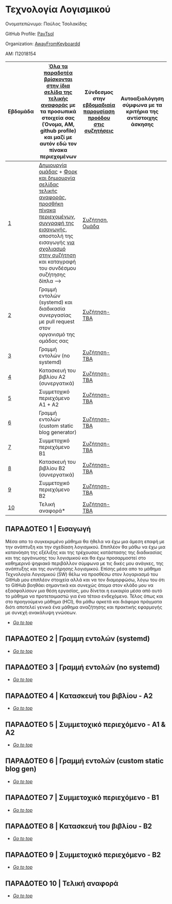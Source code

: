 # Τεχνολογία Λογισμικού

Ονοματεπώνυμο: Παύλος Τσολακίδης

GitHub Profile: [PavTsol](https://github.com/PavTsol)

Organization: [AwayFromKeyboardd](https://github.com/AwayFromKeyboardd)

ΑΜ: Π2018154

| Εβδομάδα | [Όλα τα παραδοτέα βρίσκονται στην ίδια σελίδα της τελικής αναφοράς](https://epidrome.github.io/teaching/deliverables/) με τα προσωπικά στοιχεία σας (Όνομα, ΑΜ, github profile) και μαζί με αυτόν εδώ τον πίνακα περιεχομένων | Σύνδεσμος στην [εβδομαδιαία παρουσίαση προόδου στις συζητήσεις](https://github.com/courses-ionio/help/discussions/categories/show-and-tell) | Αυτοαξιολόγηση σύμφωνα με τα κριτήρια της αντίστοιχης άσκησης |
| --- | --- | --- | --- |
| [1](https://github.com/PavTsol/sw/tree/2018154/projects/2018154#παραδοτεο-1--εισαγωγή) | [Δημιουργία ομάδας](https://epidrome.github.io/teaching/team/) + [Φορκ και δημιουργία σελίδας τελικής αναφοράς](https://epidrome.github.io/teaching/guide/), [προσθήκη πίνακα περιεχομένων](https://raw.githubusercontent.com/courses-ionio/sw/master/README.md), [συγγραφή της εισαγωγής](https://epidrome.github.io/teaching/intro/), αποστολή της εισαγωγής [για σχολιασμό στην συζήτηση](https://github.com/courses-ionio/sw/discussions/categories/show-and-tell) και καταγραφή του συνδέσμου συζήτησης δίπλα --> | [Συζήτηση](), [Ομάδα](https://github.com/AwayFromKeyboardd) | |
| [2](https://github.com/PavTsol/sw/tree/2018154/projects/2018154#παραδοτεο-2--γραμμη-εντολών-systemd) | Γραμμή εντολών (systemd) και διαδικασία συνεργασίας με pull request στον οργανισμό της ομάδας σας | [Συζήτηση-TBA]() | |
| [3](https://github.com/PavTsol/sw/tree/2018154/projects/2018154#παραδοτεο-3--γραμμή-εντολών-no-systemd) | Γραμμή εντολών (no systemd) | [Συζήτηση-TBA]() | |
| [4](https://github.com/PavTsol/sw/tree/2018154/projects/2018154#παραδοτεο-4--κατασκευή-του-βιβλίου---α2) | Κατασκευή του βιβλίου Α2 (συνεργατικά) | [Συζήτηση-TBA]() | |
| [5](https://github.com/PavTsol/sw/tree/2018154/projects/2018154#παραδοτεο-5--συμμετοχικό-περιεχόμενο---α1--α2) | Συμμετοχικό περιεχόμενο A1 + A2 | [Συζήτηση-TBA]() | |
| [6](https://github.com/PavTsol/sw/tree/2018154/projects/2018154#παραδοτεο-6--γραμμή-εντολών-custom-static-blog-gen) | Γραμμή εντολών (custom static blog generator) | [Συζήτηση-TBA]() | |
| [7](https://github.com/PavTsol/sw/tree/2018154/projects/2018154#παραδοτεο-7--συμμετοχικό-περιεχόμενο---β1) | Συμμετοχικό περιεχόμενο B1 | [Συζήτηση-TBA]() | |
| [8](https://github.com/PavTsol/sw/tree/2018154/projects/2018154#παραδοτεο-8--κατασκευή-του-βιβλίου---β2) | Κατασκευή του βιβλίου Β2 (συνεργατικά) | [Συζήτηση-TBA]() | |
| [9](https://github.com/PavTsol/sw/tree/2018154/projects/2018154#παραδοτεο-9--συμμετοχικό-περιεχόμενο---β2) | Συμμετοχικό περιεχόμενο B2 | [Συζήτηση-TBA]() | |
| [10](https://github.com/PavTsol/sw/tree/2018154/projects/2018154#παραδοτεο-10--τελική-αναφορά) | Τελική αναφορά* | [Συζήτηση-TBA]() | |

## ΠΑΡΑΔΟΤΕΟ 1 | Εισαγωγή

Μέσα απο το συγκεκριμένο μάθημα θα ήθελα να έχω μια άμεση επαφή με την ανάπτυξη και την σχεδίαση λογισμικού. Επιπλέον θα μάθω να έχω μια κατανόηση της εξέλιξης και της τρέχουσας κατάστασης της διαδικασίας και της οργάνωσης του λογισμικού και θα έχω προσαρμοστεί στο καθημερινό ψηφιακό περιβάλλον σύμφωνα με τις δικές μου ανάγκες, της ανάπτυξης και της συντήρησης λογισμικού. Επίσης μέσα απο το μάθημα Τεχνολογία Λογισμικού (SW) θέλω να προσθέσω στον λογαριασμό του GitHub μου επιπλέον στοιχεία αλλά και να τον διαμορφώσω, λόγω του ότι το GitHub βοηθάει σημαντικά και συνεχώς άτομα στον κλάδο μου να εξασφαλίσουν μια θέση εργασίας, μου δίνεται η ευκαιρία μέσα από αυτό το μάθημα να προτετοιμαστώ για ένα τέτοιο ενδεχόμενο. Τέλος όπως και στο προηγούμενο μάθημα (HCI), θα μάθω αρκετά και διάφορα πράγματα διότι αποτελεί γενικά ένα μάθημα αναζήτησης και πρακτικής εφαρμογής με συνεχή ανακάλυψη γνώσεων.

 - *[Go to top](https://github.com/PavTsol/sw/tree/2018154/projects/2018154#τεχνολογία-λογισμικού)*

## ΠΑΡΑΔΟΤΕΟ 2 | Γραμμη εντολών (systemd)



 - *[Go to top](https://github.com/PavTsol/sw/tree/2018154/projects/2018154#τεχνολογία-λογισμικού)*

## ΠΑΡΑΔΟΤΕΟ 3 | Γραμμή εντολών (no systemd)



 - *[Go to top](https://github.com/PavTsol/sw/tree/2018154/projects/2018154#τεχνολογία-λογισμικού)*

## ΠΑΡΑΔΟΤΕΟ 4 | Κατασκευή του βιβλίου - Α2



 - *[Go to top](https://github.com/PavTsol/sw/tree/2018154/projects/2018154#τεχνολογία-λογισμικού)*

## ΠΑΡΑΔΟΤΕΟ 5 | Συμμετοχικό περιεχόμενο - Α1 & Α2



 - *[Go to top](https://github.com/PavTsol/sw/tree/2018154/projects/2018154#τεχνολογία-λογισμικού)*

## ΠΑΡΑΔΟΤΕΟ 6 | Γραμμή εντολών (custom static blog gen)



 - *[Go to top](https://github.com/PavTsol/sw/tree/2018154/projects/2018154#τεχνολογία-λογισμικού)*

## ΠΑΡΑΔΟΤΕΟ 7 | Συμμετοχικό περιεχόμενο - Β1



 - *[Go to top](https://github.com/PavTsol/sw/tree/2018154/projects/2018154#τεχνολογία-λογισμικού)*

## ΠΑΡΑΔΟΤΕΟ 8 | Κατασκευή του βιβλίου - Β2



 - *[Go to top](https://github.com/PavTsol/sw/tree/2018154/projects/2018154#τεχνολογία-λογισμικού)*

## ΠΑΡΑΔΟΤΕΟ 9 | Συμμετοχικό περιεχόμενο - Β2



 - *[Go to top](https://github.com/PavTsol/sw/tree/2018154/projects/2018154#τεχνολογία-λογισμικού)*

## ΠΑΡΑΔΟΤΕΟ 10 | Τελική αναφορά



 - *[Go to top](https://github.com/PavTsol/sw/tree/2018154/projects/2018154#τεχνολογία-λογισμικού)*
